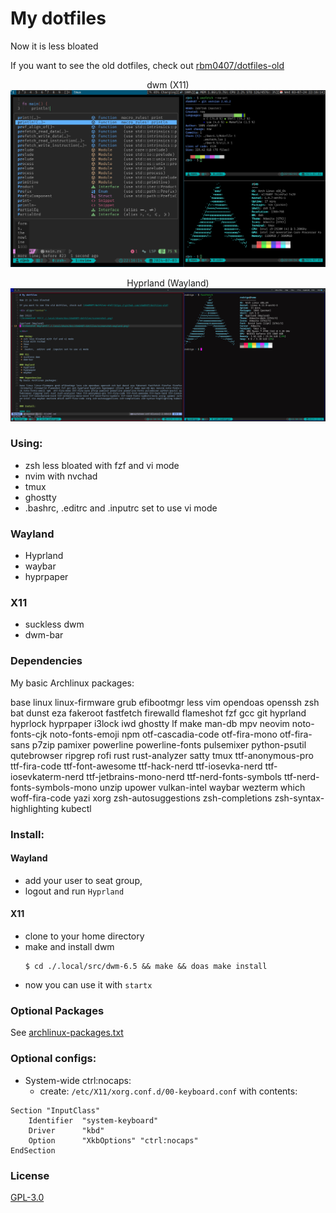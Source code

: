 # My dotfiles

Now it is less bloated

If you want to see the old dotfiles, check out [rbm0407/dotfiles-old](https://github.com/rbm0407/dotfiles-old)

<div align="center">

dwm (X11)
![Screenshot X11](./.local/share/doc/rbm0407-dotfiles/screenshot.png)

Hyprland (Wayland)
![Screenshot Wayland](./.local/share/doc/rbm0407-dotfiles/screenshot-wayland.png)

</div>

### Using:
 * zsh less bloated with fzf and vi mode
 * nvim with nvchad
 * tmux
 * ghostty
 * .bashrc, .editrc and .inputrc set to use vi mode

### Wayland
 * Hyprland
 * waybar
 * hyprpaper

### X11
 * suckless dwm
 * dwm-bar

### Dependencies
My basic Archlinux packages:

base linux linux-firmware grub efibootmgr less vim opendoas openssh zsh bat dunst eza fakeroot fastfetch firewalld flameshot fzf gcc git hyprland hyprlock hyprpaper i3lock iwd ghostty lf make man-db mpv neovim noto-fonts-cjk noto-fonts-emoji npm otf-cascadia-code otf-fira-mono otf-fira-sans p7zip pamixer powerline powerline-fonts pulsemixer python-psutil qutebrowser ripgrep rofi rust rust-analyzer satty tmux ttf-anonymous-pro ttf-fira-code ttf-font-awesome ttf-hack-nerd ttf-iosevka-nerd ttf-iosevkaterm-nerd ttf-jetbrains-mono-nerd ttf-nerd-fonts-symbols ttf-nerd-fonts-symbols-mono unzip upower vulkan-intel waybar wezterm which woff-fira-code yazi xorg zsh-autosuggestions zsh-completions zsh-syntax-highlighting kubectl

### Install:

#### Wayland
  * add your user to seat group,
  * logout and run `Hyprland`

#### X11
 * clone to your home directory
 * make and install dwm
    ```console
    $ cd ./.local/src/dwm-6.5 && make && doas make install
    ```
 * now you can use it with `startx`

### Optional Packages
See [archlinux-packages.txt](./.local/share/doc/rbm0407-dotfiles/archlinux-full-packages.txt)

### Optional configs:
 * System-wide ctrl:nocaps:
    - create: `/etc/X11/xorg.conf.d/00-keyboard.conf` with contents:
```
Section "InputClass"
    Identifier  "system-keyboard"
    Driver      "kbd"
    Option      "XkbOptions" "ctrl:nocaps"
EndSection
```

### License
[GPL-3.0](LICENSE)

